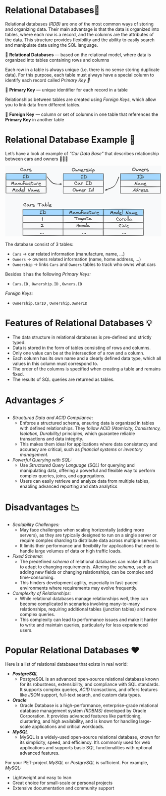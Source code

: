 # Relational Databases🔗

Relational databases *(RDB)* are one of the most common ways of storing and organizing data. Their main advantage is that the data is organized into tables, where each row is a record, and the columns are the attributes of the data. This structure provides flexibility and the ability to easily search and manipulate data using the SQL language.

<aside>

📖 **Relational Databases** — based on the relational model, where data is organized into tables containing rows and columns

</aside>

Each row in a table is always unique (i.e. there is no sense storing duplicate data). For this purpose, each table must always have a special column to identify each record called *Primary Key 🔑* 

<aside>

📖 **Primary Key** — unique identifier for each record in a table

</aside>

Relationships between tables are created using *Foreign Keys*, which allow you to link data from different tables.

<aside>

📖 **Foreign Key** — column or set of columns in one table that references the **Primary Key** in another table

</aside>

# Relational Database Example 🧪

Let’s have a look at example of *“Car Data Base”* that describes relationship between cars and owners 🚗👨‍💼

![relational-db](https://raw.githubusercontent.com/WebOfRussia/sql-course/refs/heads/main/SQL%20Fundamentals/img/relational-db.png)

The database consist of 3 tables:

- `Cars` → car related information (manufacture, name, …)
- `Owners` → owners related information (name, home address, …)
- `Ownership` → links `Cars` and `Owners` tables to track who owns what cars

Besides it has the following *Primary Keys:*

- `Cars.ID` , `Ownership.ID` , `Owners.ID`

*Foreign Keys:*

- `Ownership.CarID` , `Ownership.OwnerID`

# Features of Relational Databases 💡

- The data structure in relational databases is pre-defined and strictly typed.
- Data is stored in the form of tables consisting of rows and columns.
- Only one value can be at the intersection of a row and a column.
- Each column has its own name and a clearly defined data type, which all values in this column must correspond to.
- The order of the columns is specified when creating a table and remains fixed.
- The results of SQL queries are returned as tables.

# Advantages ⚡

- *Structured Data and ACID Compliance*:
    - Enforce a structured schema, ensuring data is organized in tables with defined relationships. They follow *ACID (Atomicity, Consistency, Isolation, Durability)* principles, which guarantee reliable transactions and data integrity.
    - This makes them ideal for applications where data consistency and accuracy are critical, such as *financial systems* or *inventory management*.
- *Powerful Querying with SQL:*
    - Use *Structured Query Language (SQL)* for querying and manipulating data, offering a powerful and flexible way to perform complex queries, joins, and aggregations.
    - Users can easily retrieve and analyze data from multiple tables, enabling advanced reporting and data analytics

# Disadvantages 📉

- *Scalability Challenges:*
    - May face challenges when scaling horizontally (adding more servers), as they are typically designed to run on a single server or require complex sharding to distribute data across multiple servers.
    - It limits their performance and flexibility for applications that need to handle large volumes of data or high traffic loads.
- *Fixed Schema:*
    - The predefined *schema* of relational databases can make it difficult to adapt to changing requirements. Altering the *schema*, such as adding new fields or changing relationships, can be complex and time-consuming.
    - This hinders development agility, especially in fast-paced environments where requirements may evolve frequently.
- *Complexity of Relationships:*
    - While relational databases manage relationships well, they can become complicated in scenarios involving many-to-many relationships, requiring additional tables (junction tables) and more complex queries.
    - This complexity can lead to performance issues and make it harder to write and maintain queries, particularly for less experienced users.

# Popular Relational Databases ❤️

Here is a list of relational databases that exists in real world:

- ***PostgreSQL***
    - PostgreSQL is an advanced open-source relational database known for its robustness, extensibility, and compliance with SQL standards. It supports complex queries, *ACID* transactions, and offers features like *JSON* support, full-text search, and custom data types.
- ***Oracle***
    - Oracle Database is a high-performance, enterprise-grade relational database management system *(RDBMS)* developed by Oracle Corporation. It provides advanced features like partitioning, clustering, and high availability, and is known for handling large-scale applications and critical workloads.
- ***MySQL***
    - MySQL is a widely-used open-source relational database, known for its simplicity, speed, and efficiency. It’s commonly used for web applications and supports basic SQL functionalities with optional advanced features.

For your PET-project *MySQL* or *PostgreSQL* is sufficient. For example, *MySQL:*

- Lightweight and easy to lean
- Great choice for small-scale or personal projects
- Extensive documentation and community support